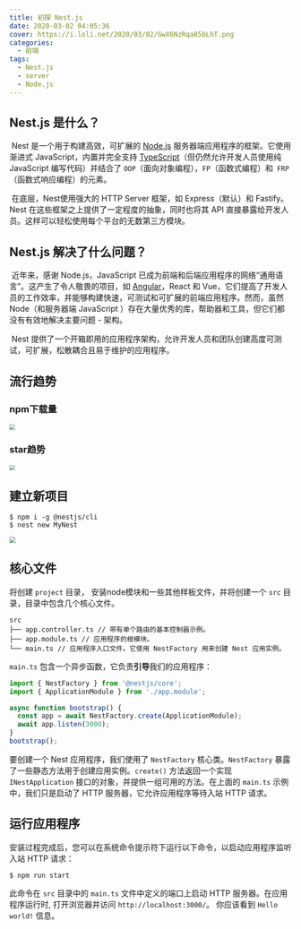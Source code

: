 ```yaml
---
title: 初探 Nest.js
date: 2020-03-02 04:05:36
cover: https://i.loli.net/2020/03/02/GwX6NzRqa85bLhT.png
categories:
  - 前端
tags:
  - Nest.js
  - server
  - Node.js
---
```


## Nest.js 是什么？

​	Nest 是一个用于构建高效，可扩展的 [Node.js](http://nodejs.cn/) 服务器端应用程序的框架。它使用渐进式 JavaScript，内置并完全支持 [TypeScript](https://www.tslang.cn/)（但仍然允许开发人员使用纯 JavaScript 编写代码）并结合了 `OOP`（面向对象编程），`FP`（函数式编程）和` FRP`（函数式响应编程）的元素。

​	在底层，Nest使用强大的 HTTP Server 框架，如 Express（默认）和 Fastify。Nest 在这些框架之上提供了一定程度的抽象，同时也将其 API 直接暴露给开发人员。这样可以轻松使用每个平台的无数第三方模块。

## Nest.js 解决了什么问题？

​	近年来，感谢 Node.js，JavaScript 已成为前端和后端应用程序的网络“通用语言”。这产生了令人敬畏的项目，如 [Angular](https://angular.cn/)，React 和 Vue，它们提高了开发人员的工作效率，并能够构建快速，可测试和可扩展的前端应用程序。然而，虽然 Node（和服务器端 JavaScript ）存在大量优秀的库，帮助器和工具，但它们都没有有效地解决主要问题 - 架构。

​	Nest 提供了一个开箱即用的应用程序架构，允许开发人员和团队创建高度可测试，可扩展，松散耦合且易于维护的应用程序。

## 流行趋势

### npm下载量

<img src="https://i.loli.net/2020/03/02/yFtbpaICvz9mlEJ.png" style="zoom:60%;" />

### star趋势

<img src="https://i.loli.net/2020/03/02/eC8Nitx2Y4QcKwL.png" style="zoom:60%;" />

## 建立新项目

```shell
$ npm i -g @nestjs/cli
$ nest new MyNest
```

<img src="https://i.loli.net/2020/03/02/vyuW5OdrCiSHNPe.png" style="zoom: 67%;" />

## 核心文件

将创建 `project` 目录， 安装node模块和一些其他样板文件，并将创建一个 `src` 目录，目录中包含几个核心文件。

```
src
├── app.controller.ts // 带有单个路由的基本控制器示例。
├── app.module.ts // 应用程序的根模块。
└── main.ts // 应用程序入口文件。它使用 NestFactory 用来创建 Nest 应用实例。
```

`main.ts` 包含一个异步函数，它负责**引导**我们的应用程序：

```js
import { NestFactory } from '@nestjs/core';
import { ApplicationModule } from './app.module';

async function bootstrap() {
  const app = await NestFactory.create(ApplicationModule);
  await app.listen(3000);
}
bootstrap();
```

要创建一个 Nest 应用程序，我们使用了 `NestFactory` 核心类。`NestFactory` 暴露了一些静态方法用于创建应用实例。`create()` 方法返回一个实现 `INestApplication` 接口的对象，并提供一组可用的方法。在上面的 `main.ts` 示例中，我们只是启动了 HTTP 服务器，它允许应用程序等待入站 HTTP 请求。

## 运行应用程序

安装过程完成后，您可以在系统命令提示符下运行以下命令，以启动应用程序监听入站 HTTP 请求：

```shell
$ npm run start
```

此命令在 `src` 目录中的 `main.ts` 文件中定义的端口上启动 HTTP 服务器。在应用程序运行时, 打开浏览器并访问 `http://localhost:3000/`。 你应该看到 `Hello world!` 信息。

